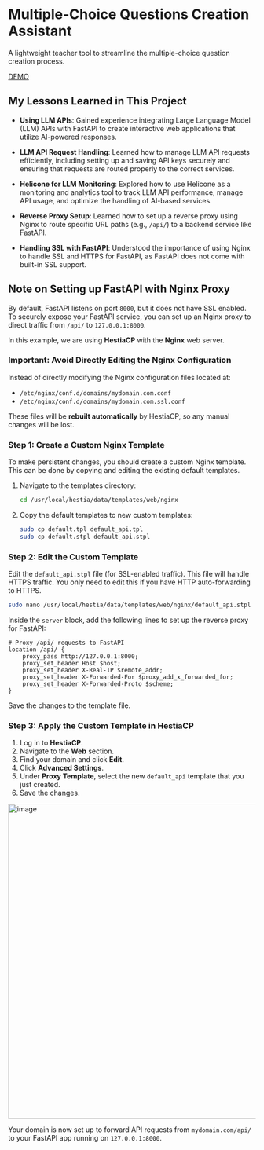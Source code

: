 # Multiple-Choice Questions Creation Assistant
A lightweight teacher tool to streamline the multiple-choice question creation process.

[DEMO](https://www.goodstudy.fi/tools/phymc/)

## My Lessons Learned in This Project

- **Using LLM APIs**: Gained experience integrating Large Language Model (LLM) APIs with FastAPI to create interactive web applications that utilize AI-powered responses.

- **LLM API Request Handling**: Learned how to manage LLM API requests efficiently, including setting up and saving API keys securely and ensuring that requests are routed properly to the correct services.

- **Helicone for LLM Monitoring**: Explored how to use Helicone as a monitoring and analytics tool to track LLM API performance, manage API usage, and optimize the handling of AI-based services.

- **Reverse Proxy Setup**: Learned how to set up a reverse proxy using Nginx to route specific URL paths (e.g., `/api/`) to a backend service like FastAPI.

- **Handling SSL with FastAPI**: Understood the importance of using Nginx to handle SSL and HTTPS for FastAPI, as FastAPI does not come with built-in SSL support.


## Note on Setting up FastAPI with Nginx Proxy

By default, FastAPI listens on port `8000`, but it does not have SSL enabled. To securely expose your FastAPI service, you can set up an Nginx proxy to direct traffic from `/api/` to `127.0.0.1:8000`.

In this example, we are using **HestiaCP** with the **Nginx** web server.

### Important: Avoid Directly Editing the Nginx Configuration

Instead of directly modifying the Nginx configuration files located at:

- `/etc/nginx/conf.d/domains/mydomain.com.conf`
- `/etc/nginx/conf.d/domains/mydomain.com.ssl.conf`

These files will be **rebuilt automatically** by HestiaCP, so any manual changes will be lost.

### Step 1: Create a Custom Nginx Template

To make persistent changes, you should create a custom Nginx template. This can be done by copying and editing the existing default templates.

1. Navigate to the templates directory:

   ```bash
   cd /usr/local/hestia/data/templates/web/nginx
   ```

2. Copy the default templates to new custom templates:

   ```bash
   sudo cp default.tpl default_api.tpl
   sudo cp default.stpl default_api.stpl
   ```

### Step 2: Edit the Custom Template

Edit the `default_api.stpl` file (for SSL-enabled traffic). This file will handle HTTPS traffic. You only need to edit this if you have HTTP auto-forwarding to HTTPS.

```bash
sudo nano /usr/local/hestia/data/templates/web/nginx/default_api.stpl
```

Inside the `server` block, add the following lines to set up the reverse proxy for FastAPI:

```nginx
# Proxy /api/ requests to FastAPI
location /api/ {
    proxy_pass http://127.0.0.1:8000;
    proxy_set_header Host $host;
    proxy_set_header X-Real-IP $remote_addr;
    proxy_set_header X-Forwarded-For $proxy_add_x_forwarded_for;
    proxy_set_header X-Forwarded-Proto $scheme;
}
```

Save the changes to the template file.

### Step 3: Apply the Custom Template in HestiaCP

1. Log in to **HestiaCP**.
2. Navigate to the **Web** section.
3. Find your domain and click **Edit**.
4. Click **Advanced Settings**.
5. Under **Proxy Template**, select the new `default_api` template that you just created.
6. Save the changes.

<img width="641" alt="image" src="https://github.com/user-attachments/assets/148cf784-28b1-4362-800b-46ffb1746d4e">

Your domain is now set up to forward API requests from `mydomain.com/api/` to your FastAPI app running on `127.0.0.1:8000`.
